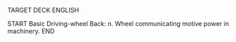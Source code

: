 TARGET DECK
ENGLISH

START
Basic
Driving-wheel
Back: n. Wheel communicating motive power in machinery.
END
